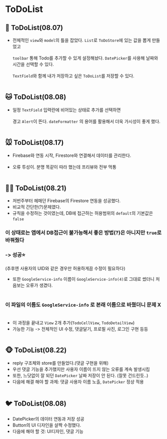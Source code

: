 # ToDoList

## 🐶 ToDoList(08.07)


- 전체적인 `view`와 `model`의 틀을 잡았다.
`List`로 `ToDoStore`에 있는 값을 뽑게 만들었고<br/> 
<br/>`toolbar` 통해 Todo를 추가할 수 있게 설정해놨다. 
`DatePicker`를 사용해 날짜와 시간을 선택할 수 있다.<br/> 
<br/>`TextField`와 함께 내가 저장하고 싶은 `ToDoList`를 저장할 수 있다.<br/> <br/>

## 🐱 ToDoList(08.08)

- 일정 `TextField` 입력란에 비어있는 상태로 추가를 선택하면<br/><br/> 
경고 `Alert`이 뜬다. `dateFormatter` 의 용어를 활용해서 더욱 가시성이 좋게 했다.<br/> <br/>

## 🐭 ToDoList(08.17)

- Firebase와 연동 시작, Firestore와 연결해서 데이터를 관리한다.<br/> <br/> 
- 오류 투성이. 분명 똑같이 따라 했는데 프리뷰와 전부 먹통<br/> <br/>

## 🐻‍❄️ ToDoList(08.21)

- 저번주부터 헤매던 Firebase의 Firestore 연동을 성공했다.
- 비교적 간단한(?)문제였다.
- 규칙을 수정하는 것이였는데, DB에 접근하는 허용범위의 `default`의 기본값은 `false`  

### 이 상태로는 앱에서 DB접근이 불가능해서 좋은 방법(?)은 아니지만 `true`로 바꿔줬다 
### -> 성공⭐️
  (추후엔 사용자의 UID와 같은 경우만 허용하게끔 수정이 필요하다)<br/> 

- 또한 `GoogleService-info` 이름이 `GoogleService-info(4)`로 그대로 썼더니 처음보는 오류가 생겼다.<br/> <br/> 

### 이 파일의 이름도 `GoogleService-info` 로 본래 이름으로 바꿨더니 문제 X <br/> <br/>  
- 이 과정을 끝내고 `View` 2개 추가(`TodoCellView`, `TodoDetailView`)
- 가능한 기능 -> 전체적인 UI 수정, 댓글달기, 프로필 사진, 로그인 구현 등등<br/> <br/>  

## 🐵 ToDoList(08.22)
- reply 구조체와 store를 만들었다.(댓글 구현을 위해)
- 우선 댓글 기능을 추가했지만 사용자 이름이 뜨지 않는 오류를 계속 발생시킴
- 또한, 느닷없이 잘 되던 `DatePicker` 날짜 저장이 안 된다. (잘못 건드린듯..)
- 다음에 해결 해야 할 과제: 댓글 사용자 이름 노출, `DatePicker` 정상 적용<br/> <br/>

## 🐦 ToDoList(08.08)

- DatePicker의 데이터 연동과 저장 성공
- Button의 UI 디자인을 살짝 수정했다.
- 다음에 해야 할 것: UI디자인, 댓글 기능<br/> <br/>
  

